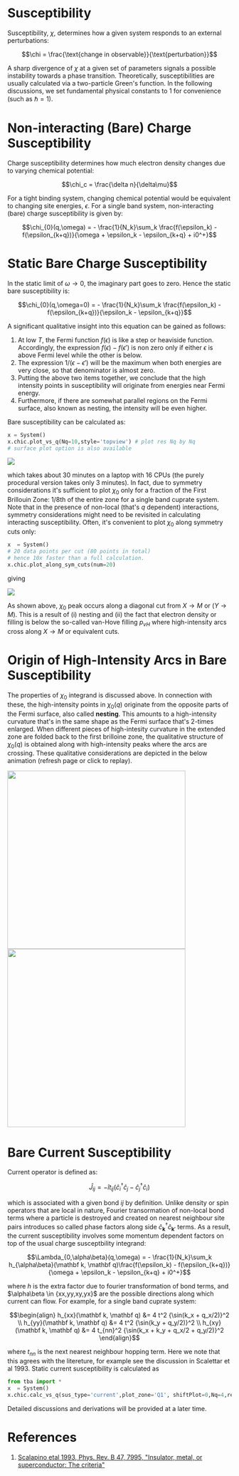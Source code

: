 # Susceptibility


Susceptibility, $\chi$, determines how a given system responds to an external perturbations:
```math
\chi = \frac{\text{change in observable}}{\text{perturbation}}
```
A sharp divergence of $\chi$ at a given set of parameters signals a possible instability towards a phase transition. Theoretically, susceptibilities are usually calculated via a two-particle Green's function. In the following discussions, we set fundamental physical constants to 1 for convenience (such as $\hbar=1$).


# Non-interacting (Bare) Charge Susceptibility

Charge susceptibility determines how much electron density changes due to varying chemical potential:
```math
\chi_c = \frac{\delta n}{\delta\mu}
```
For a tight binding system, changing chemical potential would be equivalent to changing site energies, $\epsilon$.
For a single band system, non-interacting (bare) charge susceptibility is given by:


```math
\chi_{0}(q,\omega) = - \frac{1}{N_k}\sum_k \frac{f(\epsilon_k) - f(\epsilon_{k+q})}{\omega + \epsilon_k - \epsilon_{k+q} + i0^+}
```


# Static Bare Charge Susceptibility


In the static limit of ${\omega \rightarrow 0}$, the imaginary part goes to zero. Hence the static bare susceptibility is:


```math
\chi_{0}(q,\omega=0) = - \frac{1}{N_k}\sum_k \frac{f(\epsilon_k) - f(\epsilon_{k+q})}{\epsilon_k - \epsilon_{k+q}}
```
A significant qualitative insight into this equation can be gained as follows:


1. At low $T$, the Fermi function $f(\epsilon)$ is like a step or heaviside function. Accordingly, the expression $f(\epsilon)-f(\epsilon')$ is non zero only if either $\epsilon$ is above Fermi level while the other is below.
2. The expression $1/(\epsilon-\epsilon')$ will be the maximum when both energies are very close, so that denominator is almost zero.
3. Putting the above two items together, we conclude that the high intensity points in susceptibility will originate from energies near Fermi energy.
4. Furthermore, if there are somewhat parallel regions on the Fermi surface, also known as nesting, the intensity will be even higher.


Bare susceptibility can be calculated as:
```python
x = System()
x.chic.plot_vs_q(Nq=10,style='topview') # plot res Nq by Nq
# surface plot option is also available
```
<p float='left'>
 <img src='/images/tetra/cuprate_single_band_susceptibility_fill040_64x64.png'/>
</p>


which takes about 30 minutes on a laptop with 16 CPUs (the purely procedural version takes only 3 minutes).
In fact, due to symmetry considerations it's sufficient to plot $\chi_{0}$ only for a fraction of the First Brillouin Zone: 1/8th of the entire zone for a single band cuprate system.
Note that in the presence of non-local (that's $q$ dependent) interactions, symmetry considerations might need to be revisited in calculating interacting susceptibility.
Often, it's convenient to plot $\chi_{0}$ along symmetry cuts only:


```python
x  = System()
# 20 data points per cut (80 points in total)
# hence 10x faster than a full calculation.
x.chic.plot_along_sym_cuts(num=20)
```


giving


<p float='left'>
 <img src='/images/tetra/cuprate_single_band_susceptibility_cuts.png' />
</p>

As shown above, $\chi_0$ peak occurs along a diagonal cut from $X\rightarrow M$ or ($Y\rightarrow M$). This is a result of (i) nesting and (ii) the fact that electron density or filling is below the so-called van-Hove filling $p_{vH}$ where high-intensity arcs cross along $X\rightarrow M$ or equivalent cuts.

# Origin of High-Intensity Arcs in Bare Susceptibility

The properties of $\chi_0$ integrand is discussed above.
In connection with these, the high-intensity points in $\chi_0(q)$ originate from the opposite parts of the Fermi surface, also called **nesting**.
This amounts to a high-intensity curvature that's in the same shape as the Fermi surface that's 2-times enlarged.
When different pieces of high-intesity curvature in the extended zone are folded back to the first brilloine zone, the qualitative structure of $\chi_0(q)$ is obtained along with high-intensity peaks where the arcs are crossing.
These qualitative considerations are depicted in the below animation (refresh page or click to replay).

<p float='left'>
 <img src='/images/tetra/origin_of_susceptibility_arcs.gif' width="400" />
 <img src='/images/tetra/origin_of_susceptibility_arcs_final.png' width="400" />
</p>

# Bare Current Susceptibility

Current operator is defined as:
```math
\hat J_{ij} = - \hat i t_{ij}\left (  \hat c_{i}^\dagger \hat c_{j}^{} - \hat c_{j}^\dagger \hat c_{i}^{}  \right )
```
which is associated with a given bond $ij$ by definition.
Unlike density or spin operators that are local in nature, Fourier transormation of non-local bond terms where a particle is destroyed and created on nearest neighbour site pairs introduces so called phase factors along side $\hat c_{\mathbf k}^\dagger \hat c_{\mathbf k'}^{}$ terms.
As a result, the current susceptibility involves some momentum dependent factors on top of the usual charge susceptbility integrand:
```math
\Lambda_{0,\alpha\beta}(q,\omega) = - \frac{1}{N_k}\sum_k h_{\alpha\beta}(\mathbf k, \mathbf q)\frac{f(\epsilon_k) - f(\epsilon_{k+q})}{\omega + \epsilon_k - \epsilon_{k+q} + i0^+}
```
where $h$ is the extra factor due to fourier transformation of bond terms, and $\alpha\beta \in \{xx,yy,xy,yx}$ are the possible directions along which current can flow.
For example, for a single band cuprate system:
```math
\begin{align}
h_{xx}(\mathbf k, \mathbf q) &= 4 t^2 {\sin(k_x + q_x/2)}^2 \\
h_{yy}(\mathbf k, \mathbf q) &= 4 t^2 {\sin(k_y + q_y/2)}^2 \\
h_{xy}(\mathbf k, \mathbf q) &= 4 t_{nn}^2 {\sin(k_x + k_y + q_x/2 + q_y/2)}^2
\end{align}
```
where $t_{nn}$ is the next nearest neighbour hopping term.
Here we note that this agrees with the litereture, for example see the discussion in Scalettar et al 1993.
Static current susceptibility is calculated as
```python
from tba import *
x  = System()
x.chic.calc_vs_q(sus_type='current',plot_zone='Q1', shiftPlot=0,Nq=4,recalc=True)
```
Detailed discussions and derivations will be provided at a later time.

# References

1. [Scalapino etal 1993, Phys. Rev. B 47, 7995, "Insulator, metal, or superconductor: The criteria"](https://journals.aps.org/prb/abstract/10.1103/PhysRevB.47.7995)
